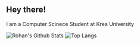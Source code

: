 ## Hey there!

I am a Computer Scinece Student at Krea University

![Rohan's Github Stats](https://github-readme-stats.vercel.app/api?username=R-0-H-A-N&theme=transparent_icons=true) ![Top Langs](https://github-readme-stats.vercel.app/api/top-langs/?username=R-0-H-A-N&hide_progress=true)
